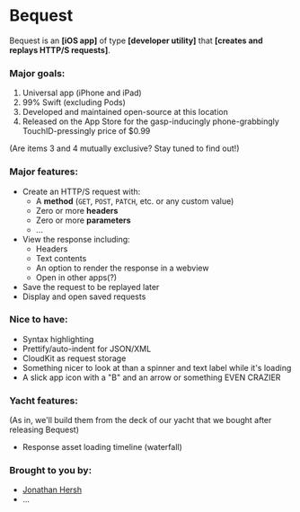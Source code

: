 # Bequest

Bequest is an **[iOS app]** of type **[developer utility]** that **[creates and replays HTTP/S requests]**.

### Major goals:

1. Universal app (iPhone and iPad)
2. 99% Swift (excluding Pods)
3. Developed and maintained open-source at this location
4. Released on the App Store for the gasp-inducingly phone-grabbingly TouchID-pressingly price of $0.99

(Are items 3 and 4 mutually exclusive? Stay tuned to find out!)

### Major features:

* Create an HTTP/S request with:
     * A **method** (`GET`, `POST`, `PATCH`, etc. or any custom value)
     * Zero or more **headers**
     * Zero or more **parameters**
     * ...
* View the response including:
     * Headers
     * Text contents
     * An option to render the response in a webview
     * Open in other apps(?)
* Save the request to be replayed later
* Display and open saved requests 

### Nice to have:

* Syntax highlighting 
* Prettify/auto-indent for JSON/XML
* CloudKit as request storage
* Something nicer to look at than a spinner and text label while it's loading
* A slick app icon with a "B" and an arrow or something EVEN CRAZIER

### Yacht features:

(As in, we'll build them from the deck of our yacht that we bought after releasing Bequest)

* Response asset loading timeline (waterfall)

### Brought to you by:

* [Jonathan Hersh](https://github.com/jhersh)
* ...
